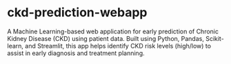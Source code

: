 # ckd-prediction-webapp
A Machine Learning-based web application for early prediction of Chronic Kidney Disease (CKD) using patient data. Built using Python, Pandas, Scikit-learn, and Streamlit, this app helps identify CKD risk levels (high/low) to assist in early diagnosis and treatment planning.
